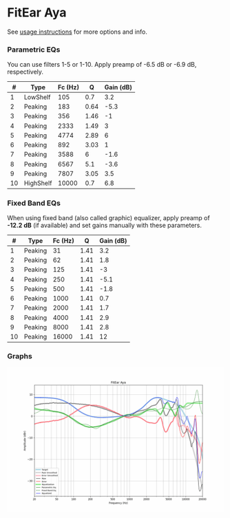 # FitEar Aya
See [usage instructions](https://github.com/jaakkopasanen/AutoEq#usage) for more options and info.

### Parametric EQs
You can use filters 1-5 or 1-10. Apply preamp of -6.5 dB or -6.9 dB, respectively.

|   # | Type      |   Fc (Hz) |    Q |   Gain (dB) |
|-----|-----------|-----------|------|-------------|
|   1 | LowShelf  |       105 | 0.7  |         3.2 |
|   2 | Peaking   |       183 | 0.64 |        -5.3 |
|   3 | Peaking   |       356 | 1.46 |        -1   |
|   4 | Peaking   |      2333 | 1.49 |         3   |
|   5 | Peaking   |      4774 | 2.89 |         6   |
|   6 | Peaking   |       892 | 3.03 |         1   |
|   7 | Peaking   |      3588 | 6    |        -1.6 |
|   8 | Peaking   |      6567 | 5.1  |        -3.6 |
|   9 | Peaking   |      7807 | 3.05 |         3.5 |
|  10 | HighShelf |     10000 | 0.7  |         6.8 |

### Fixed Band EQs
When using fixed band (also called graphic) equalizer, apply preamp of **-12.2 dB** (if available) and set gains manually with these parameters.

|   # | Type    |   Fc (Hz) |    Q |   Gain (dB) |
|-----|---------|-----------|------|-------------|
|   1 | Peaking |        31 | 1.41 |         3.2 |
|   2 | Peaking |        62 | 1.41 |         1.8 |
|   3 | Peaking |       125 | 1.41 |        -3   |
|   4 | Peaking |       250 | 1.41 |        -5.1 |
|   5 | Peaking |       500 | 1.41 |        -1.8 |
|   6 | Peaking |      1000 | 1.41 |         0.7 |
|   7 | Peaking |      2000 | 1.41 |         1.7 |
|   8 | Peaking |      4000 | 1.41 |         2.9 |
|   9 | Peaking |      8000 | 1.41 |         2.8 |
|  10 | Peaking |     16000 | 1.41 |        12   |

### Graphs
![](./FitEar%20Aya.png)
